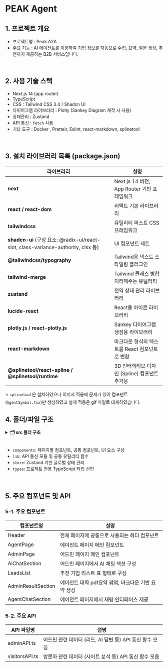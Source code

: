 # PEAK Agent

## 1. 프로젝트 개요

- 프로젝트명 : Peak A2A
- 주요 기능 : AI 에이전트를 이용하여 기업 정보를 자동으로 수집, 요약, 질문 생성, 추천까지 제공하는 B2B 서비스입니다.

<br>

## 2. 사용 기술 스택

- Next.js 14 (app router)
- TypeScript
- CSS : Tailwind CSS 3.4 / Shadcn UI
- 다이어그램 라이브러리 : Plotly (Sankey Diagram 제작 시 사용)
- 상태관리 : Zustand
- API 통신 : `fetch` 사용
- 기타 도구 : Docker , Pretteir, Eslint, react-markdown, splinetool

<br>

## 3. 설치 라이브러리 목록 (package.json)

| **라이브러리**                                                                     | **설명**                                       |
| ---------------------------------------------------------------------------------- | ---------------------------------------------- |
| **next**                                                                           | Next.js 14 버전, App Router 기반 프레임워크    |
| **react / react-dom**                                                              | 리액트 기본 라이브러리                         |
| **tailwindcss**                                                                    | 유틸리티 퍼스트 CSS 프레임워크                 |
| **shadcn-ui** (구성 요소: @radix-ui/react-slot, class-variance-authority, clsx 등) | UI 컴포넌트 세트                               |
| **@tailwindcss/typography**                                                        | Tailwind용 텍스트 스타일링 플러그인            |
| **tailwind-merge**                                                                 | Tailwind 클래스 병합 처리해주는 유틸리티       |
| **zustand**                                                                        | 전역 상태 관리 라이브러리                      |
| **lucide-react**                                                                   | React용 아이콘 라이브러리                      |
| **plotly.js / react-plotly.js**                                                    | Sankey 다이어그램 생성용 라이브러리            |
| **react-markdown**                                                                 | 마크다운 형식의 텍스트를 React 컴포넌트로 변환 |
| **@splinetool/react-spline / @splinetool/runtime**                                 | 3D 인터랙티브 디자인 (Spline) 컴포넌트 추가용  |

⭐️ `splinetool`은 설치하였으나 이미지 적용에 문제가 있어 컴포넌트(`AgentSymbol.tsx`)만 생성하였고 실제 적용은 gif 파일로 대체하였습니다.

## 4. 폴더/파일 구조

<details>
  <summary><b>🗂️ src 폴더 구조</b></summary>

    src
     ┣ app
     ┃ ┣ admin
     ┃ ┃ ┗ page.tsx
     ┃ ┣ agent
     ┃ ┃ ┗ page.tsx
     ┃ ┣ favicon.ico
     ┃ ┣ globals.css
     ┃ ┣ layout.tsx
     ┃ ┗ page.tsx
     ┣ components
     ┃ ┣ admin
     ┃ ┃ ┣ AdminPage.tsx
     ┃ ┃ ┣ AdminResultSection.tsx
     ┃ ┃ ┣ AiChatSection.tsx
     ┃ ┃ ┣ LeadsList.tsx
     ┃ ┃ ┗ SankeyChart.tsx
     ┃ ┣ agent
     ┃ ┃ ┣ AgentChatSection.tsx
     ┃ ┃ ┣ AgentDataSection.tsx
     ┃ ┃ ┣ AgentPage.tsx
     ┃ ┃ ┗ AgentToolSection.tsx
     ┃ ┣ common
     ┃ ┃ ┣ AgentSymbol.tsx
     ┃ ┃ ┣ LoadingSpinner.tsx
     ┃ ┃ ┗ SkeletonLoader.tsx
     ┃ ┣ ui
     ┃ ┃ ┣ button.tsx
     ┃ ┃ ┣ input.tsx
     ┃ ┃ ┗ textarea.tsx
     ┃ ┗ Header.tsx
     ┣ lib
     ┃ ┣ api
     ┃ ┃ ┣ adminAPI.ts
     ┃ ┃ ┗ visitorsAPI.ts
     ┃ ┣ companyIntro.ts
     ┃ ┣ makePopupHtml.ts
     ┃ ┗ utils.ts
     ┣ store
     ┃ ┣ useAdminStore.ts
     ┃ ┗ useVisitorStore.ts
     ┣ types
     ┃ ┣ admin.ts
     ┃ ┣ react-plotlu.d.ts
     ┃ ┗ visitor.ts

</details>

<br>

- `components`: 페이지별 컴포넌트, 공통 컴포넌트, UI 요소 구성
- `lib`: API 통신 모듈 및 공통 유틸리티 함수
- `store`: Zustand 기반 글로벌 상태 관리
- `types`: 프로젝트 전용 TypeScript 타입 선언

 <br>

## 5. 주요 컴포넌트 및 API

### 5-1. 주요 컴포넌트

| **컴포넌트명**     | **설명**                                            |
| ------------------ | --------------------------------------------------- |
| Header             | 전체 페이지에 공통으로 사용되는 헤더 컴포넌트       |
| AgentPage          | 에이전트 페이지 메인 컴포넌트                       |
| AdminPage          | 어드민 페이지 메인 컴포넌트                         |
| AiChatSection      | 어드민 페이지에서 AI 채팅 섹션 구성                 |
| LeadsList          | 추천 기업 리스트 표 형태로 구성                     |
| AdminResultSection | 에이전트 대화 pdf요약 팝업, 마크다운 기반 요약 생성 |
| AgentChatSection   | 에이전트 페이지에서 채팅 인터페이스 제공            |

### 5-2. 주요 API

| **API 파일명** | **설명**                                                 |
| -------------- | -------------------------------------------------------- |
| adminAPI.ts    | 어드민 관련 데이터 (리드, AI 답변 등) API 통신 함수 모음 |
| visitorsAPI.ts | 방문자 관련 데이터 (사이트 분석 등) API 통신 함수 모음   |

